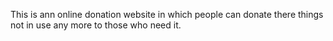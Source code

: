 This is ann online donation website in which people can donate there things not in use any more to those who need it.
